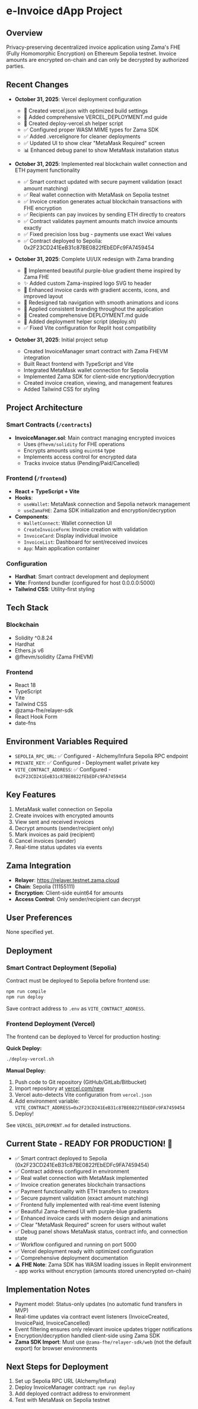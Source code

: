 # e-Invoice dApp Project

## Overview
Privacy-preserving decentralized invoice application using Zama's FHE (Fully Homomorphic Encryption) on Ethereum Sepolia testnet. Invoice amounts are encrypted on-chain and can only be decrypted by authorized parties.

## Recent Changes
- **October 31, 2025**: Vercel deployment configuration
  - 🚀 Created vercel.json with optimized build settings
  - 📝 Added comprehensive VERCEL_DEPLOYMENT.md guide
  - 🔧 Created deploy-vercel.sh helper script
  - ✅ Configured proper WASM MIME types for Zama SDK
  - ✅ Added .vercelignore for cleaner deployments
  - ✅ Updated UI to show clear "MetaMask Required" screen
  - 📊 Enhanced debug panel to show MetaMask installation status
  
- **October 31, 2025**: Implemented real blockchain wallet connection and ETH payment functionality
  - ✅ Smart contract updated with secure payment validation (exact amount matching)
  - ✅ Real wallet connection with MetaMask on Sepolia testnet
  - ✅ Invoice creation generates actual blockchain transactions with FHE encryption
  - ✅ Recipients can pay invoices by sending ETH directly to creators
  - ✅ Contract validates payment amounts match invoice amounts exactly
  - ✅ Fixed precision loss bug - payments use exact Wei values
  - ✅ Contract deployed to Sepolia: 0x2F23CD241EeB31c87BE0822fEbEDFc9FA7459454
  
- **October 31, 2025**: Complete UI/UX redesign with Zama branding
  - 🎨 Implemented beautiful purple-blue gradient theme inspired by Zama FHE
  - ✨ Added custom Zama-inspired logo SVG to header
  - 🚀 Enhanced invoice cards with gradient accents, icons, and improved layout
  - 📱 Redesigned tab navigation with smooth animations and icons
  - 💎 Applied consistent branding throughout the application
  - 📝 Created comprehensive DEPLOYMENT.md guide
  - 🔧 Added deployment helper script (deploy.sh)
  - ✅ Fixed Vite configuration for Replit host compatibility
  
- **October 31, 2025**: Initial project setup
  - Created InvoiceManager smart contract with Zama FHEVM integration
  - Built React frontend with TypeScript and Vite
  - Integrated MetaMask wallet connection for Sepolia
  - Implemented Zama SDK for client-side encryption/decryption
  - Created invoice creation, viewing, and management features
  - Added Tailwind CSS for styling

## Project Architecture

### Smart Contracts (`/contracts`)
- **InvoiceManager.sol**: Main contract managing encrypted invoices
  - Uses `@fhevm/solidity` for FHE operations
  - Encrypts amounts using `euint64` type
  - Implements access control for encrypted data
  - Tracks invoice status (Pending/Paid/Cancelled)

### Frontend (`/frontend`)
- **React + TypeScript + Vite**
- **Hooks**:
  - `useWallet`: MetaMask connection and Sepolia network management
  - `useZamaFHE`: Zama SDK initialization and encryption/decryption
- **Components**:
  - `WalletConnect`: Wallet connection UI
  - `CreateInvoiceForm`: Invoice creation with validation
  - `InvoiceCard`: Display individual invoice
  - `InvoiceList`: Dashboard for sent/received invoices
  - `App`: Main application container

### Configuration
- **Hardhat**: Smart contract development and deployment
- **Vite**: Frontend bundler (configured for host 0.0.0.0:5000)
- **Tailwind CSS**: Utility-first styling

## Tech Stack

### Blockchain
- Solidity ^0.8.24
- Hardhat
- Ethers.js v6
- @fhevm/solidity (Zama FHEVM)

### Frontend
- React 18
- TypeScript
- Vite
- Tailwind CSS
- @zama-fhe/relayer-sdk
- React Hook Form
- date-fns

## Environment Variables Required
- `SEPOLIA_RPC_URL`: ✅ Configured - Alchemy/Infura Sepolia RPC endpoint
- `PRIVATE_KEY`: ✅ Configured - Deployment wallet private key
- `VITE_CONTRACT_ADDRESS`: ✅ Configured - `0x2F23CD241EeB31c87BE0822fEbEDFc9FA7459454`

## Key Features
1. MetaMask wallet connection on Sepolia
2. Create invoices with encrypted amounts
3. View sent and received invoices
4. Decrypt amounts (sender/recipient only)
5. Mark invoices as paid (recipient)
6. Cancel invoices (sender)
7. Real-time status updates via events

## Zama Integration
- **Relayer**: https://relayer.testnet.zama.cloud
- **Chain**: Sepolia (11155111)
- **Encryption**: Client-side euint64 for amounts
- **Access Control**: Only sender/recipient can decrypt

## User Preferences
None specified yet.

## Deployment

### Smart Contract Deployment (Sepolia)
Contract must be deployed to Sepolia before frontend use:
```bash
npm run compile
npm run deploy
```

Save contract address to `.env` as `VITE_CONTRACT_ADDRESS`.

### Frontend Deployment (Vercel)
The frontend can be deployed to Vercel for production hosting:

**Quick Deploy:**
```bash
./deploy-vercel.sh
```

**Manual Deploy:**
1. Push code to Git repository (GitHub/GitLab/Bitbucket)
2. Import repository at [vercel.com/new](https://vercel.com/new)
3. Vercel auto-detects Vite configuration from `vercel.json`
4. Add environment variable: `VITE_CONTRACT_ADDRESS=0x2F23CD241EeB31c87BE0822fEbEDFc9FA7459454`
5. Deploy!

See `VERCEL_DEPLOYMENT.md` for detailed instructions.

## Current State - READY FOR PRODUCTION! 🚀
- ✅ Smart contract deployed to Sepolia (0x2F23CD241EeB31c87BE0822fEbEDFc9FA7459454)
- ✅ Contract address configured in environment
- ✅ Real wallet connection with MetaMask implemented
- ✅ Invoice creation generates blockchain transactions
- ✅ Payment functionality with ETH transfers to creators
- ✅ Secure payment validation (exact amount matching)
- ✅ Frontend fully implemented with real-time event listening
- ✅ Beautiful Zama-themed UI with purple-blue gradients
- ✅ Enhanced invoice cards with modern design and animations
- ✅ Clear "MetaMask Required" screen for users without wallet
- ✅ Debug panel shows MetaMask status, contract info, and connection state
- ✅ Workflow configured and running on port 5000
- ✅ Vercel deployment ready with optimized configuration
- ✅ Comprehensive deployment documentation
- ⚠️ **FHE Note**: Zama SDK has WASM loading issues in Replit environment - app works without encryption (amounts stored unencrypted on-chain)

## Implementation Notes
- Payment model: Status-only updates (no automatic fund transfers in MVP)
- Real-time updates via contract event listeners (InvoiceCreated, InvoicePaid, InvoiceCancelled)
- Event filtering ensures only relevant invoice updates trigger notifications
- Encryption/decryption handled client-side using Zama SDK
- **Zama SDK Import**: Must use `@zama-fhe/relayer-sdk/web` (not the default export) for browser environments

## Next Steps for Deployment
1. Set up Sepolia RPC URL (Alchemy/Infura)
2. Deploy InvoiceManager contract: `npm run deploy`
3. Add deployed contract address to environment
4. Test with MetaMask on Sepolia testnet
